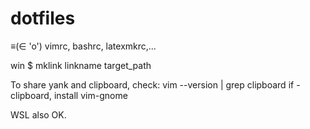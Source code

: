 # dotfiles
≡(∈ 'o')
vimrc, bashrc, latexmkrc,...

win
$ mklink linkname target_path

To share yank and clipboard,
check: vim --version | grep clipboard
if -clipboard, install vim-gnome

WSL also OK.

